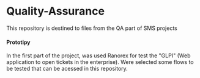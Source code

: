 # Quality-Assurance
This repository is destined to files from the QA part of SMS projects

#### Prototipy 
In the first part of the project, was used Ranorex for test the "GLPI" (Web application to open tickets in the enterprise). Were selected some flows to be tested that can be acessed in this repository.
